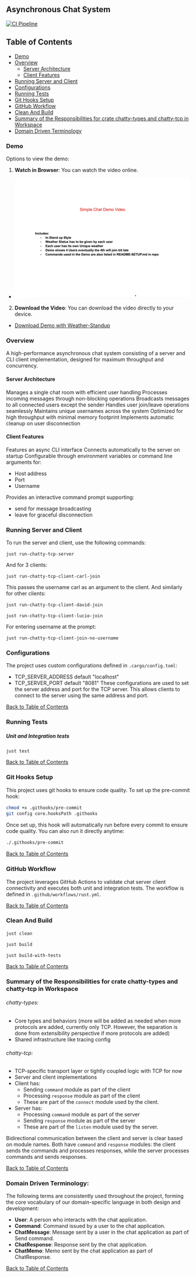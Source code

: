 ## Asynchronous Chat System

[![CI Pipeline](https://github.com/rsachdeva/simple-chat/actions/workflows/rust.yml/badge.svg)](https://github.com/rsachdeva/simple-chat/actions/workflows/rust.yml)

## Table of Contents

- [Demo](#demo)
- [Overview](#overview)
    - [Server Architecture](#server-architecture)
    - [Client Features](#client-features)
- [Running Server and Client](#running-server-and-client)
- [Configurations](#configurations)
- [Running Tests](#running-tests)
- [Git Hooks Setup](#git-hooks-setup)
- [GitHub Workflow](#github-workflow)
- [Clean And Build](#clean-and-build)
- [Summary of the Responsibilities for crate chatty-types and chatty-tcp in Workspace](#summary-of-the-responsibilities-for-crate-chatty-types-and-chatty-tcp-in-workspace)
- [Domain Driven Terminology](#domain-driven-terminology)

### Demo

Options to view the demo:

1. **Watch in Browser**: You can watch the video online.

- [![Demo with Weather-Standup](demo/Weather-Standup-thumbnail.png)](https://vimeo.com/1042383973)


2. **Download the Video**: You can download the video directly to your device.

- [Download Demo with Weather-Standup](demo/Weather-Standup.mp4)

### Overview

A high-performance asynchronous chat system consisting of a server and CLI client implementation, designed for maximum
throughput and concurrency.

#### Server Architecture

Manages a single chat room with efficient user handling
Processes incoming messages through non-blocking operations
Broadcasts messages to all connected users except the sender
Handles user join/leave operations seamlessly
Maintains unique usernames across the system
Optimized for high throughput with minimal memory footprint
Implements automatic cleanup on user disconnection

#### Client Features

Features an async CLI interface
Connects automatically to the server on startup
Configurable through environment variables or command line arguments for:

- Host address
- Port
- Username

Provides an interactive command prompt supporting:

- send <MSG> for message broadcasting
- leave for graceful disconnection

### Running Server and Client

To run the server and client, use the following commands:

```shell
just run-chatty-tcp-server
```

And for 3 clients:

```shell
just run-chatty-tcp-client-carl-join
```

This passes the username carl as an argument to the client.
And similarly for other clients:

```shell
just run-chatty-tcp-client-david-join
```

```shell
just run-chatty-tcp-client-lucio-join
```

For entering username at the prompt:

```shell
just run-chatty-tcp-client-join-no-username
```

### Configurations

The project uses custom configurations defined in `.cargo/config.toml`:

- TCP_SERVER_ADDRESS default "localhost"
- TCP_SERVER_PORT default "8081"
  These configurations are used to set the server address and port for the TCP server.
  This allows clients to connect to the server using the same address and port.

[Back to Table of Contents](#table-of-contents)

### Running Tests

##### Unit and Integration tests

`just test`

[Back to Table of Contents](#table-of-contents)

### Git Hooks Setup

This project uses git hooks to ensure code quality. To set up the pre-commit hook:

```bash
chmod +x .githooks/pre-commit
git config core.hooksPath .githooks
```

Once set up, this hook will automatically run before every commit to ensure code quality. You can also run it directly
anytime:

```bash
./.githooks/pre-commit
```

[Back to Table of Contents](#table-of-contents)

### GitHub Workflow

The project leverages GitHub Actions to validate chat server client connectivity and executes both unit and integration
tests.
The workflow is defined in `.github/workflows/rust.yml`.

[Back to Table of Contents](#table-of-contents)

### Clean And Build

```shell
just clean
```

```shell
just build
```

```shell
just build-with-tests
```

[Back to Table of Contents](#table-of-contents)

### Summary of the Responsibilities for crate chatty-types and chatty-tcp in Workspace

###### chatty-types:

* Core types and behaviors (more will be added as needed when more protocols are added, currently only TCP. However, the
  separation is done from extensibility perspective if more protocols are added)
* Shared infrastructure like tracing config

###### chatty-tcp:

* TCP-specific transport layer or tightly coupled logic with TCP for now
* Server and client implementations
* Client has:
    - Sending `command` module as part of the client
    - Processing `response` module as part of the client
    - These are part of the `connect` module used by the client.
* Server has:
    - Processing `command` module as part of the server
    - Sending `response` module as part of the server
    - These are part of the `listen` module used by the server.

Bidirectional communication between the client and server is clear based on module names.
Both have `command` and `response` modules: the client sends the commands and processes responses, while the server
processes commands and sends responses.

[Back to Table of Contents](#table-of-contents)

### Domain Driven Terminology:

The following terms are consistently used throughout the project, forming the core vocabulary of our
domain-specific language in both design and development:

- **User**: A person who interacts with the chat application.
- **Command**: Command issued by a user to the chat application.
- **ChatMessage**: Message sent by a user in the chat application as part of Send command.
- **ChatResponse**: Response sent by the chat application.
- **ChatMemo**: Memo sent by the chat application as part of ChatResponse.

[Back to Table of Contents](#table-of-contents)
